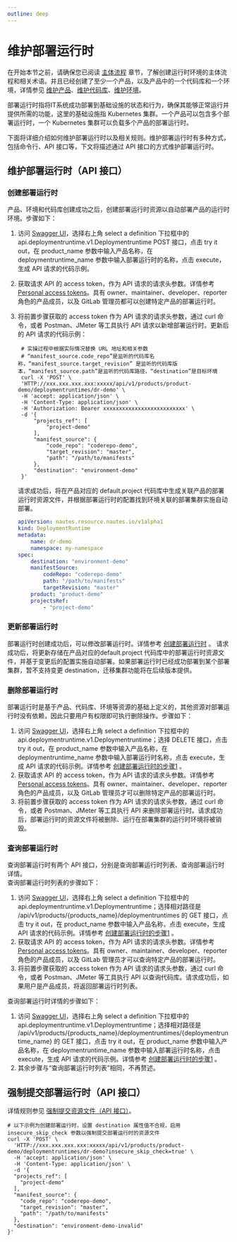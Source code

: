 ```yaml
---
outline: deep
---
```

# 维护部署运行时

在开始本节之前，请确保您已阅读 [主体流程](user-guide-00.md) 章节，了解创建运行时环境的主体流程和相关术语。并且已经创建了至少一个产品，以及产品中的一个代码库和一个环境，详情参见 [维护产品](user-guide-01.md)、[维护代码库](user-guide-03.md)、[维护环境](user-guide-04.md)。

部署运行时指将IT系统成功部署到基础设施的状态和行为，确保其能够正常运行并提供所需的功能，这里的基础设施指 Kubernetes 集群。一个产品可以包含多个部署运行时，一个 Kubernetes 集群可以负载多个产品的部署运行时。

下面将详细介绍如何维护部署运行时以及相关规则。维护部署运行时有多种方式，包括命令行、API 接口等，下文将描述通过 API 接口的方式维护部署运行时。

## 维护部署运行时（API 接口）

### 创建部署运行时
产品、环境和代码库创建成功之后，创建部署运行时资源以自动部署产品的运行时环境。步骤如下：  
1. 访问 [Swagger UI](quickstart-03.md)，选择右上角 select a definition 下拉框中的 api.deploymentruntime.v1.Deploymentruntime POST 接口，点击 try it out，在 product_name 参数中输入产品名称，在 deploymentruntime_name 参数中输入部署运行时的名称，点击 execute，生成 API 请求的代码示例。  
2. 获取请求 API 的 access token，作为 API 请求的请求头参数。详情参考 [Personal access tokens](https://docs.gitlab.com/ee/user/profile/personal_access_tokens.html)。具有 owner、maintainer、developer、reporter 角色的产品成员，以及 GitLab 管理员都可以创建特定产品的部署运行时。   
3. 将前置步骤获取的 access token 作为 API 请求的请求头参数，通过 curl 命令，或者 Postman、JMeter 等工具执行 API 请求以新增部署运行时。更新后的 API 请求的代码示例：  
   ```Shell
    # 实操过程中根据实际情况替换 URL 地址和相关参数
    # “manifest_source.code_repo”是监听的代码库名称，“manifest_source.target_revision” 是监听的代码库版本，“manifest_source.path”是监听的代码库路径，“destination”是目标环境  
    curl -X 'POST' \
    'HTTP://xxx.xxx.xxx.xxx:xxxxx/api/v1/products/product-demo/deploymentruntimes/dr-demo' \
    -H 'accept: application/json' \
    -H 'Content-Type: application/json' \
    -H 'Authorization: Bearer xxxxxxxxxxxxxxxxxxxxxxxxxx' \
    -d '{
        "projects_ref": [
            "project-demo"
        ],
        "manifest_source": {
            "code_repo": "coderepo-demo",
            "target_revision": "master",
            "path": "/path/to/manifests"
        },
        "destination": "environment-demo"
    }'    
    ```

    请求成功后，将在产品对应的 default.project 代码库中生成关联产品的部署运行时资源文件，并根据部署运行时的配置找到环境关联的部署集群实施自动部署。

    ```yaml
    apiVersion: nautes.resource.nautes.io/v1alpha1
    kind: DeploymentRuntime
    metadata:
        name: dr-demo
        namespace: my-namespace
    spec:
        destination: "environment-demo"
        manifestSource:
            codeRepo: "coderepo-demo"
            path: "/path/to/manifests"
            targetRevision: "master"
        product: "product-demo"
        projectsRef:
            - "project-demo"
    ```

### 更新部署运行时
部署运行时创建成功后，可以修改部署运行时。详情参考 [创建部署运行时](#创建部署运行时) 。
请求成功后，将更新存储在产品对应的default.project 代码库中的部署运行时资源文件，并基于变更后的配置实施自动部署。如果部署运行时已经成功部署到某个部署集群，暂不支持变更 destination，迁移集群功能将在后续版本提供。

### 删除部署运行时
部署运行时是基于产品、代码库、环境等资源的基础上定义的，其他资源对部署运行时没有依赖，因此只要用户有权限即可执行删除操作。步骤如下：  
1. 访问 [Swagger UI](quickstart-03.md)，选择右上角 select a definition 下拉框中的 api.deploymentruntime.v1.Deploymentruntime；选择 DELETE 接口，点击 try it out，在 product_name 参数中输入产品名称，在 deploymentruntime_name 参数中输入部署运行时名称，点击 execute，生成 API 请求的代码示例。详情参考 [创建部署运行时的步骤1](#创建部署运行时) 。
2. 获取请求 API 的 access token，作为 API 请求的请求头参数。详情参考 [Personal access tokens](https://docs.gitlab.com/ee/user/profile/personal_access_tokens.html)。具有 owner、maintainer、developer、reporter 角色的产品成员，以及 GitLab 管理员才可以删除特定产品的部署运行时。    
3. 将前置步骤获取的 access token 作为 API 请求的请求头参数，通过 curl 命令，或者 Postman、JMeter 等工具执行 API 来删除部署运行时。请求成功后，部署运行时的资源文件将被删除、运行在部署集群的运行时环境将被销毁。

### 查询部署运行时
查询部署运行时有两个 API 接口，分别是查询部署运行时列表、查询部署运行时详情。  
查询部署运行时列表的步骤如下：  
1. 访问 [Swagger UI](quickstart-03.md)，选择右上角 select a definition 下拉框中的 api.deploymentruntime.v1.Deploymentruntime；选择相对路径是 /api/v1/products/{products_name}/deploymentruntimes 的 GET 接口，点击 try it out，在 product_name 参数中输入产品名称，点击 execute，生成 API 请求的代码示例。详情参考 [创建部署运行时的步骤1](#创建部署运行时) 。
2. 获取请求 API 的 access token，作为 API 请求的请求头参数。详情参考 [Personal access tokens](https://docs.gitlab.com/ee/user/profile/personal_access_tokens.html)。具有 owner、maintainer、developer、reporter 角色的产品成员，以及 GitLab 管理员才可以查询特定产品的部署运行时。  
3. 将前置步骤获取的 access token 作为 API 请求的请求头参数，通过 curl 命令，或者 Postman、JMeter 等工具执行 API 以查询代码库。请求成功后，如果用户是产品成员，将返回部署运行时列表。  
   
查询部署运行时详情的步骤如下：  
1. 访问 [Swagger UI](quickstart-03.md)，选择右上角 select a definition 下拉框中的 api.deploymentruntime.v1.Deploymentruntime；选择相对路径是 /api/v1/products/{products_name}/deploymentruntimes/{deploymentruntime_name} 的 GET 接口，点击 try it out，在 product_name 参数中输入产品名称，在 deploymentruntime_name 参数中输入部署运行时名称，点击 execute，生成 API 请求的代码示例。详情参考 [创建部署运行时的步骤1](#创建部署运行时) 。
2. 其余步骤与“查询部署运行时列表”相同，不再赘述。

## 强制提交部署运行时（API 接口）
详情规则参见 [强制提交资源文件（API 接口）](user-guide-03.md#强制提交代码库api-接口)。
```Shell
# 以下示例为创建部署运行时，设置 destination 属性值不合规，启用 insecure_skip_check 参数以强制提交部署运行时的资源文件
curl -X 'POST' \
  'HTTP://xxx.xxx.xxx.xxx:xxxxx/api/v1/products/product-demo/deploymentruntimes/dr-demo?insecure_skip_check=true' \
  -H 'accept: application/json' \
  -H 'Content-Type: application/json' \
  -d '{
  "projects_ref": [
    "project-demo"
  ],
  "manifest_source": {
    "code_repo": "coderepo-demo",
    "target_revision": "master",
    "path": "/path/to/manifests"
  },
  "destination": "environment-demo-invalid"
}'
```